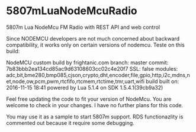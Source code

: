 # 5807mLuaNodeMcuRadio
5807m Lua NodeMcu FM Radio with REST API and web control

Since NODEMCU developers are not much concerned about backward compatibility, it works only on certain versions of nodemcu. 
Teste on this build:

NodeMCU custom build by frightanic.com
	branch: master
	commit: 7b83bbb2ea134cd85ac9d63108603cc02c4e20f7
	SSL: false
	modules: adc,bit,bme280,bmp085,cjson,crypto,dht,encoder,file,gpio,http,i2c,mdns,net,node,ow,pcm,pwm,rtcfifo,rtcmem,rtctime,tmr,uart,wifi
 build 	built on: 2016-11-15 18:41
 powered by Lua 5.1.4 on SDK 1.5.4.1(39cb9a32)
 
 Feel free updating the code to fit your version of NodeMcu. You are welcome to check in your changes. I have no further plans for this code.


You may use it as a sample to start 5807m support. 
RDS functionazlity is commented out because it require some debugging.
